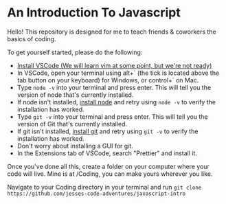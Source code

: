 # An Introduction To Javascript

Hello! This repository is designed for me to teach friends & coworkers the basics of coding.

To get yourself started, please do the following:

- [Install VSCode (We will learn vim at some point, but we're not ready)](https://code.visualstudio.com/download)
- In VSCode, open your terminal using alt+\` (the tick is located above the tab button on your keyboard) for Windows, or control+\` on Mac.
- Type `node -v` into your terminal and press enter. This will tell you the version of node that's currently installed.
- If node isn't installed, [install node](https://nodejs.org/en/download) and retry using `node -v` to verify the installation has worked.
- Type `git -v` into your terminal and press enter. This will tell you the version of Git that's currently installed.
- If git isn't installed, [install git](https://git-scm.com/downloads) and retry using `git -v` to verify the installation has worked.
- Don't worry about installing a GUI for git.
- In the Extensions tab of VSCode, search "Prettier" and install it.

Once you've done all this, create a folder on your computer where your code will live. Mine is at /Coding, you can make yours wherever you like.

Navigate to your Coding directory in your terminal and run `git clone https://github.com/jesses-code-adventures/javascript-intro`
